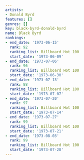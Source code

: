 ```yaml
---
artists:
- Donald Byrd
features: []
genres: []
key: black-byrd-donald-byrd
name: Black Byrd
rankings:
- end_date: '1973-06-15'
  rank: 92
  ranking_list: Billboard Hot 100
  start_date: '1973-06-09'
- end_date: '1973-07-06'
  rank: 96
  ranking_list: Billboard Hot 100
  start_date: '1973-06-30'
- end_date: '1973-07-13'
  rank: 88
  ranking_list: Billboard Hot 100
  start_date: '1973-07-07'
- end_date: '1973-07-20'
  rank: 97
  ranking_list: Billboard Hot 100
  start_date: '1973-07-14'
- end_date: '1973-07-27'
  rank: 99
  ranking_list: Billboard Hot 100
  start_date: '1973-07-21'
- end_date: '1973-08-03'
  rank: 99
  ranking_list: Billboard Hot 100
  start_date: '1973-07-28'
---
```


